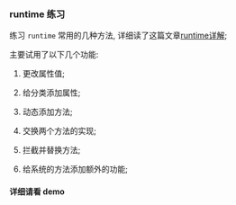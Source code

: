 ### runtime 练习
练习 `runtime` 常用的几种方法, 详细读了这篇文章[runtime详解](http://gcblog.github.io/2016/04/16/runtime详解/#more);

主要试用了以下几个功能:

1. 更改属性值;

2. 给分类添加属性;

3. 动态添加方法;

4. 交换两个方法的实现;

5. 拦截并替换方法;

6. 给系统的方法添加额外的功能;

#### 详细请看 demo
